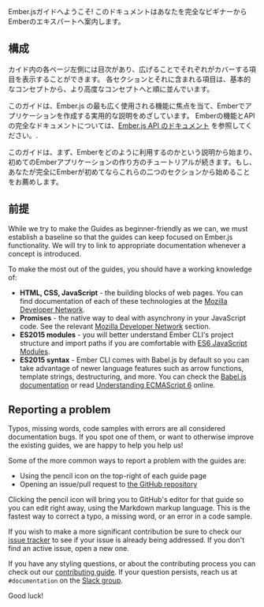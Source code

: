 Ember.jsガイドへようこそ! このドキュメントはあなたを完全なビギナーからEmberのエキスパートへ案内します。

## 構成

カイド内の各ページ左側には目次があり、広げることでそれぞれがカバーする項目を表示することができます。 各セクションとそれに含まれる項目は、基本的なコンセプトから、より高度なコンセプトへと順に並んでいます。

このガイドは、Ember.js の最も広く使用される機能に焦点を当て、Emberでアプリケーションを作成する実用的な説明をめざしています。 Emberの機能とAPI の完全なドキュメントについては、[Ember.js API のドキュメント](http://emberjs.com/api/) を参照してください。.

このガイドは、まず、Emberをどのように利用するのかという説明から始まり、初めてのEmberアプリケーションの作り方のチュートリアルが続きます。もし、あなたが完全にEmberが初めてならこれらの二つのセクションから始めることをお薦めします。

## 前提

While we try to make the Guides as beginner-friendly as we can, we must establish a baseline so that the guides can keep focused on Ember.js functionality. We will try to link to appropriate documentation whenever a concept is introduced.

To make the most out of the guides, you should have a working knowledge of:

* **HTML, CSS, JavaScript** - the building blocks of web pages. You can find documentation of each of these technologies at the [Mozilla Developer Network](https://developer.mozilla.org/en-US/docs/Web).
* **Promises** - the native way to deal with asynchrony in your JavaScript code. See the relevant [Mozilla Developer Network](https://developer.mozilla.org/en-US/docs/Web/JavaScript/Reference/Global_Objects/Promise) section.
* **ES2015 modules** - you will better understand Ember CLI's project structure and import paths if you are comfortable with [ES6 JavaScript Modules](http://jsmodules.io/).
* **ES2015 syntax** - Ember CLI comes with Babel.js by default so you can take advantage of newer language features such as arrow functions, template strings, destructuring, and more. You can check the [Babel.js documentation](https://babeljs.io/docs/learn-es2015/) or read [Understanding ECMAScript 6](https://leanpub.com/understandinges6/read) online.

## Reporting a problem

Typos, missing words, code samples with errors are all considered documentation bugs. If you spot one of them, or want to otherwise improve the existing guides, we are happy to help you help us!

Some of the more common ways to report a problem with the guides are:

* Using the pencil icon on the top-right of each guide page
* Opening an issue/pull request to [the GitHub repository](https://github.com/emberjs/guides/)

Clicking the pencil icon will bring you to GitHub's editor for that guide so you can edit right away, using the Markdown markup language. This is the fastest way to correct a typo, a missing word, or an error in a code sample.

If you wish to make a more significant contribution be sure to check our [issue tracker](https://github.com/emberjs/guides/issues) to see if your issue is already being addressed. If you don't find an active issue, open a new one.

If you have any styling questions, or about the contributing process you can check out our [contributing guide](https://github.com/emberjs/guides/blob/master/CONTRIBUTING.md). If your question persists, reach us at `#documentation` on the [Slack group](https://ember-community-slackin.herokuapp.com/).

Good luck!